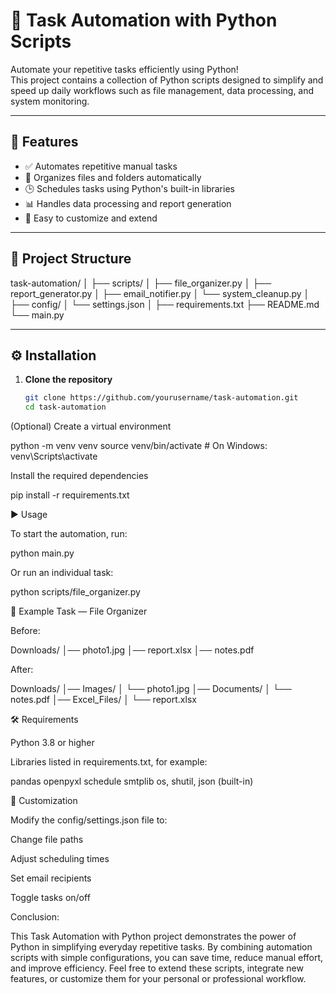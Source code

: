 # 🧠 Task Automation with Python Scripts

Automate your repetitive tasks efficiently using Python!  
This project contains a collection of Python scripts designed to simplify and speed up daily workflows such as file management, data processing, and system monitoring.

---

## 🚀 Features

- ✅ Automates repetitive manual tasks  
- 📁 Organizes files and folders automatically  
- 🕒 Schedules tasks using Python's built-in libraries  
- 📊 Handles data processing and report generation  
- 🔧 Easy to customize and extend  

---

## 📂 Project Structure

task-automation/
│
├── scripts/
│ ├── file_organizer.py
│ ├── report_generator.py
│ ├── email_notifier.py
│ └── system_cleanup.py
│
├── config/
│ └── settings.json
│
├── requirements.txt
├── README.md
└── main.py


---

## ⚙️ Installation

1. **Clone the repository**
   ```bash
   git clone https://github.com/yourusername/task-automation.git
   cd task-automation


(Optional) Create a virtual environment

python -m venv venv
source venv/bin/activate   # On Windows: venv\Scripts\activate


Install the required dependencies

pip install -r requirements.txt

▶️ Usage

To start the automation, run:

python main.py


Or run an individual task:

python scripts/file_organizer.py

🧩 Example Task — File Organizer

Before:

Downloads/
│── photo1.jpg
│── report.xlsx
│── notes.pdf


After:

Downloads/
│── Images/
│   └── photo1.jpg
│── Documents/
│   └── notes.pdf
│── Excel_Files/
│   └── report.xlsx

🛠️ Requirements

Python 3.8 or higher

Libraries listed in requirements.txt, for example:

pandas
openpyxl
schedule
smtplib
os, shutil, json (built-in)

🧰 Customization

Modify the config/settings.json file to:

Change file paths

Adjust scheduling times

Set email recipients

Toggle tasks on/off

Conclusion:
   
   This Task Automation with Python project demonstrates the power of Python in simplifying everyday repetitive tasks.
By combining automation scripts with simple configurations, you can save time, reduce manual effort, and improve efficiency.
Feel free to extend these scripts, integrate new features, or customize them for your personal or professional workflow.
